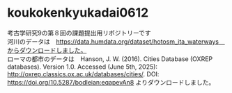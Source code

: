 # koukokenkyukadai0612
考古学研究9の第８回の課題提出用リポジトリーです <br/>
河川のデータは　https://data.humdata.org/dataset/hotosm_ita_waterways　からダウンロードしました。<br/>
ローマの都市のデータは　Hanson, J. W. (2016). Cities Database (OXREP databases). Version 1.0. Accessed (June 5th, 2025): <http://oxrep.classics.ox.ac.uk/databases/cities/>. DOI: <https://doi.org/10.5287/bodleian:eqapevAn8> よりダウンロードしました。<br/>

